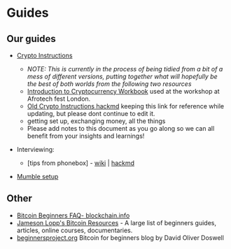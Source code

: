 # Guides

## Our guides

* [Crypto Instructions](./cryptoguide)
  - _NOTE: This is currently in the process of being tidied from a bit of a mess of different versions, putting together what will hopefully be the best of both worlds from the following two resources_ 
  - [Introduction to Cryptocurrency Workbook](https://docs.google.com/document/d/11fJfWa5a6FX8h-2zGI5ZZFm7bNKGN6L1wWhnfrUOMQg/edit#heading=h.q9r9wfywrj12) used at the workshop at Afrotech fest London.
  - [Old Crypto Instructions hackmd](https://hackmd.io/s/ryu1mKfXf) keeping this link for reference while updating, but please dont continue to edit it.
  - getting set up, exchanging money, all the things
  - Please add notes to this document as you go along so we can all benefit from your insights and learnings!

* Interviewing:
  - [tips from phonebox] - [wiki](./interviews_primer_phonebox) | [hackmd](https://hackmd.io/AwEwxgRgLAHMCGBaA7AZimRUCsBGKiM8EuiwYUApqiDMlAEwBmuQA===?edit#)

* [Mumble setup](https://hackmd.io/MwMw7CBMCG3AtAUxAEwBzwCxoKwCN49pEUkA2TSHFaMMFMgTiA==#)


## Other

* [Bitcoin Beginners FAQ- blockchain.info](https://blockchain.info/wallet/bitcoin-faq)
* [Jameson Lopp's Bitcoin Resources](http://lopp.net/bitcoin.html) - A large list of beginners guides, articles, online courses, documentaries. 
* [beginnersproject.org](https://beginnersproject.org/) Bitcoin for beginners blog by David Oliver Doswell

